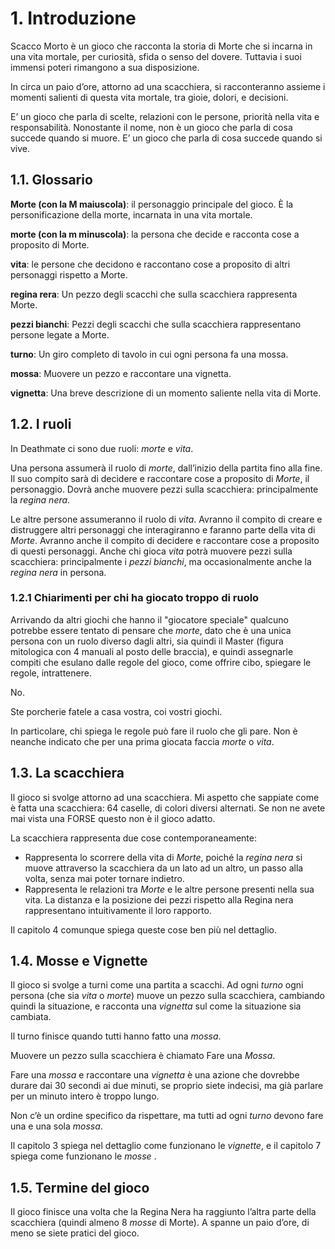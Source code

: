 # 1. Introduzione

Scacco Morto è un gioco che racconta la storia di Morte che si incarna in una vita mortale, per curiosità, sfida o senso del dovere. Tuttavia i suoi immensi poteri rimangono a sua disposizione.

In circa un paio d’ore, attorno ad una scacchiera, si racconteranno assieme i momenti salienti di questa vita mortale, tra gioie, dolori, e decisioni.

E’ un gioco che parla di scelte, relazioni con le persone, priorità nella vita e responsabilità. Nonostante il nome, non è un gioco che parla di cosa succede quando si muore. E’ un gioco che parla di cosa succede quando si vive.

## 1.1. Glossario

**Morte (con la M maiuscola)**: il personaggio principale del gioco. È la personificazione della morte, incarnata in una vita mortale.

**morte (con la m minuscola)**: la persona che decide e racconta cose a proposito di Morte.

**vita**: le persone che decidono e raccontano cose a proposito di altri personaggi rispetto a Morte.

**regina rera**: Un pezzo degli scacchi che sulla scacchiera rappresenta Morte.

**pezzi bianchi**: Pezzi degli scacchi che sulla scacchiera rappresentano persone legate a Morte.

**turno**: Un giro completo di tavolo in cui ogni persona fa una mossa.

**mossa**: Muovere un pezzo e raccontare una vignetta.

**vignetta**: Una breve descrizione di un momento saliente nella vita di Morte.

## 1.2. I ruoli

In Deathmate ci sono due ruoli: *morte* e *vita*. 

Una persona assumerà il ruolo di *morte*, dall’inizio della partita fino alla fine. Il suo compito sarà di decidere e raccontare cose a proposito di *Morte*, il personaggio. Dovrà anche muovere pezzi sulla scacchiera: principalmente la *regina nera*. 

Le altre persone assumeranno il ruolo di *vita*. Avranno il compito di creare e distruggere altri personaggi che interagiranno e faranno parte della vita di *Morte*. Avranno anche il compito di decidere e raccontare cose a proposito di questi personaggi. Anche chi gioca *vita* potrà muovere pezzi sulla scacchiera: principalmente i *pezzi bianchi*, ma occasionalmente anche la *regina nera* in persona.

### 1.2.1 Chiarimenti per chi ha giocato troppo di ruolo

Arrivando da altri giochi che hanno il "giocatore speciale" qualcuno potrebbe essere tentato di pensare che *morte*, dato che è una unica persona con un ruolo diverso dagli altri, sia quindi il Master (figura mitologica con 4 manuali al posto delle braccia), e quindi assegnarle compiti che esulano dalle regole del gioco, come offrire cibo, spiegare le regole, intrattenere.

No.

Ste porcherie fatele a casa vostra, coi vostri giochi.

In particolare, chi spiega le regole può fare il ruolo che gli pare. Non è neanche indicato che per una prima giocata faccia *morte* o *vita*.

## 1.3. La scacchiera

Il gioco si svolge attorno ad una scacchiera. Mi aspetto che sappiate come è fatta una scacchiera: 64 caselle, di colori diversi alternati. Se non ne avete mai vista una FORSE questo non è il gioco adatto.

La scacchiera rappresenta due cose contemporaneamente:

- Rappresenta lo scorrere della vita di *Morte*, poiché la *regina nera* si muove attraverso la scacchiera da un lato ad un altro, un passo alla volta, senza mai poter tornare indietro.
- Rappresenta le relazioni tra *Morte* e le altre persone presenti nella sua vita. La distanza e la posizione dei pezzi rispetto alla Regina nera rappresentano intuitivamente il loro rapporto.

Il capitolo 4 comunque spiega queste cose ben più nel dettaglio.

## 1.4. Mosse e Vignette

Il gioco si svolge a turni come una partita a scacchi. Ad ogni *turno* ogni persona (che sia *vita* o *morte*) muove un pezzo sulla scacchiera, cambiando quindi la situazione, e racconta una *vignetta* sul come la situazione sia cambiata.

Il turno finisce quando tutti hanno fatto una *mossa*.

Muovere un pezzo sulla scacchiera è chiamato Fare una *Mossa*.

Fare una *mossa* e raccontare una *vignetta* è una azione che dovrebbe durare dai 30 secondi ai due minuti, se proprio siete indecisi, ma già parlare per un minuto intero è troppo lungo.

Non c’è un ordine specifico da rispettare, ma tutti ad ogni *turno* devono fare una e una sola *mossa*.

Il capitolo 3 spiega nel dettaglio come funzionano le *vignette*, e il capitolo 7 spiega come funzionano le *mosse* .

## 1.5. Termine del gioco

Il gioco finisce una volta che la Regina Nera ha raggiunto l’altra parte della scacchiera (quindi almeno 8 *mosse* di Morte). A spanne un paio d’ore, di meno se siete pratici del gioco.

